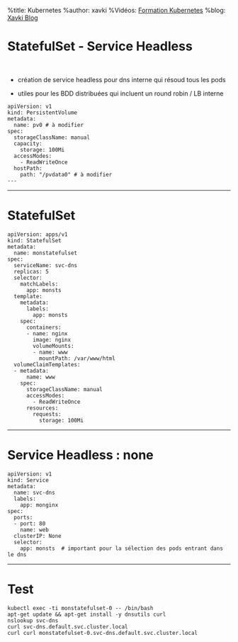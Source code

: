 %title: Kubernetes 
%author: xavki
%Vidéos: [Formation Kubernetes](https://www.youtube.com/playlist?list=PLn6POgpklwWqfzaosSgX2XEKpse5VY2v5)
%blog: [Xavki Blog](https://xavki.blog)

# StatefulSet - Service Headless


<br>

* création de service headless pour dns interne qui résoud tous les pods

* utiles pour les BDD distribuées qui incluent un round robin / LB interne


```
apiVersion: v1
kind: PersistentVolume
metadata:
  name: pv0 # à modifier
spec:
  storageClassName: manual
  capacity:
    storage: 100Mi
  accessModes:
    - ReadWriteOnce
  hostPath:
    path: "/pvdata0" # à modifier
---
```


-----------------------------------------------------------------------

# StatefulSet

```
apiVersion: apps/v1
kind: StatefulSet
metadata:
  name: monstatefulset
spec:
  serviceName: svc-dns 
  replicas: 5
  selector:
    matchLabels:
      app: monsts
  template:
    metadata:
      labels:
        app: monsts
    spec:
      containers:
      - name: nginx
        image: nginx
        volumeMounts:
        - name: www
          mountPath: /var/www/html
  volumeClaimTemplates:
  - metadata:
      name: www
    spec:
      storageClassName: manual
      accessModes:
        - ReadWriteOnce
      resources:
        requests:
          storage: 100Mi
```

-----------------------------------------------------------------------

# Service Headless : none

```
apiVersion: v1
kind: Service
metadata:
  name: svc-dns
  labels:
    app: monginx
spec:
  ports:
  - port: 80
    name: web
  clusterIP: None
  selector:
    app: monsts  # important pour la sélection des pods entrant dans le dns
```


-------------------------------------------------------------------------

# Test

```
kubectl exec -ti monstatefulset-0 -- /bin/bash
apt-get update && apt-get install -y dnsutils curl
nslookup svc-dns
curl svc-dns.default.svc.cluster.local
curl curl monstatefulset-0.svc-dns.default.svc.cluster.local
```
